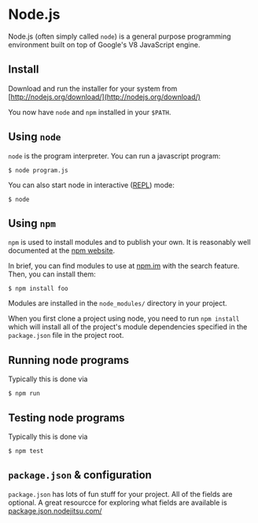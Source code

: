 # Node.js
Node.js (often simply called `node`) is a general purpose programming environment built on top of Google's V8 JavaScript engine.

## Install
Download and run the installer for your system from [http://nodejs.org/download/](http://nodejs.org/download/)

You now have `node` and `npm` installed in your `$PATH`.

## Using `node`
`node` is the program interpreter. You can run a javascript program:

```
$ node program.js
```

You can also start node in interactive ([REPL](http://nodejs.org/api/repl.html)) mode:
```
$ node
```

## Using `npm`
`npm` is used to install modules and to publish your own. It is reasonably well documented at the [npm website](https://www.npmjs.org/doc/cli/npm.html).

In brief, you can find modules to use at [npm.im](https://npm.im) with the search feature. Then, you can install them:

```
$ npm install foo
```

Modules are installed in the `node_modules/` directory in your project.

When you first clone a project using node, you need to run `npm install` which will install all of the project's module dependencies specified in the `package.json` file in the project root.


## Running node programs
Typically this is done via
```
$ npm run
```

## Testing node programs
Typically this is done via
```
$ npm test
```

## `package.json` & configuration
`package.json` has lots of fun stuff for your project. All of the fields are optional. A great resourcce for exploring what fields are available is [package.json.nodejitsu.com/](http://package.json.nodejitsu.com/)
